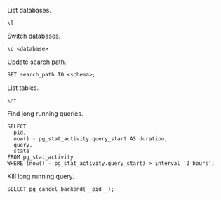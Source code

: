 List databases.
```
\l
```

Switch databases.
```
\c <database>
```

Update search path.
```
SET search_path TO <schema>;
```

List tables.
```
\dt
```

Find long running queries.
```
SELECT
  pid,
  now() - pg_stat_activity.query_start AS duration,
  query,
  state
FROM pg_stat_activity
WHERE (now() - pg_stat_activity.query_start) > interval '2 hours';
```

Kill long running query.
```
SELECT pg_cancel_backend(__pid__);
```
